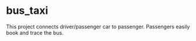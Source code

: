 # bus_taxi
This project connects driver/passenger car to passenger. Passengers easily book and trace the bus.
